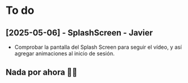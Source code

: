 # To do

## [2025-05-06] - SplashScreen - Javier
- Comprobar la pantalla del Splash Screen para seguir el vídeo, y así agregar animaciones al inicio de sesión.

## Nada por ahora 🕺💃
